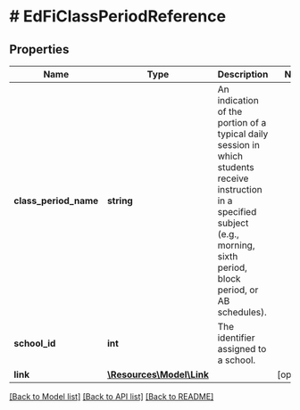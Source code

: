 # # EdFiClassPeriodReference

## Properties

Name | Type | Description | Notes
------------ | ------------- | ------------- | -------------
**class_period_name** | **string** | An indication of the portion of a typical daily session in which students receive instruction in a specified subject (e.g., morning, sixth period, block period, or AB schedules). |
**school_id** | **int** | The identifier assigned to a school. |
**link** | [**\Resources\Model\Link**](Link.md) |  | [optional]

[[Back to Model list]](../../README.md#models) [[Back to API list]](../../README.md#endpoints) [[Back to README]](../../README.md)
